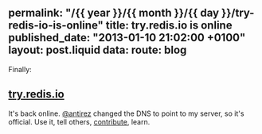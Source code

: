 permalink: "/{{ year }}/{{ month }}/{{ day }}/try-redis-io-is-online"
title: try.redis.io is online
published_date: "2013-01-10 21:02:00 +0100"
layout: post.liquid
data:
  route: blog
---
Finally:

## [try.redis.io][tryredis]

It's back online. [@antirez][] changed the DNS to point to my server, so it's official. Use it, tell others, [contribute][], learn.


[tryredis]: http://try.redis.io
[@antirez]: https://github.com/antirez/
[contribute]: https://github.com/badboy/try.redis
